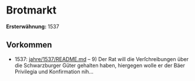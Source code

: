 # Brotmarkt

**Ersterwähnung:** 1537

## Vorkommen
- 1537: [jahre/1537/README.md](../jahre/1537/README.md) – 9) Der Rat will die Verſchreibungen über die
Schwarzburger Güter gehalten haben, hiergegen wolle er
der Bäer Privilegia und Konfirmation nih...
